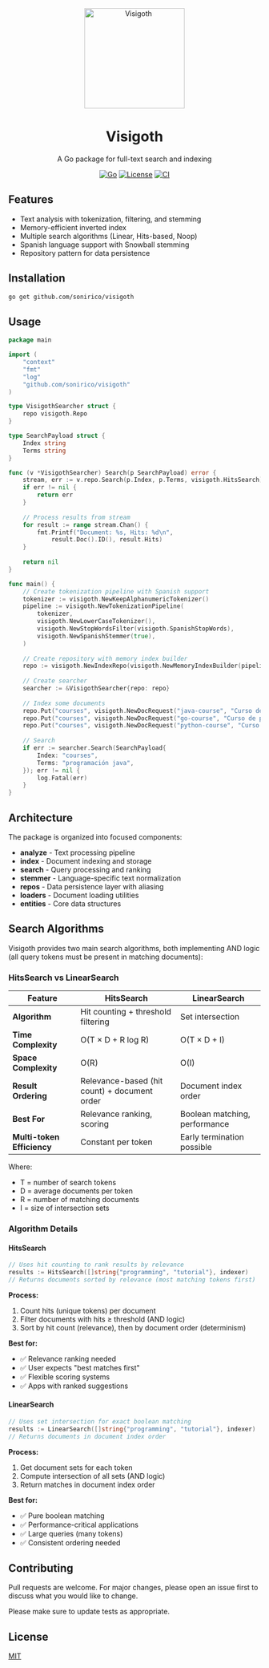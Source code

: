 <div align="center">
  <img src="visigoth.gif" alt="Visigoth" width="200"/>
  
  # Visigoth
  
  A Go package for full-text search and indexing
  
  [![Go](https://img.shields.io/badge/Go-1.23%2B-blue)](https://golang.org/)
  [![License](https://img.shields.io/badge/License-MIT-green.svg)](LICENSE)
  [![CI](https://github.com/sonirico/visigoth/actions/workflows/test.yml/badge.svg)](https://github.com/sonirico/visigoth/actions/workflows/test.yml)
  
</div>

## Features

- Text analysis with tokenization, filtering, and stemming
- Memory-efficient inverted index
- Multiple search algorithms (Linear, Hits-based, Noop)
- Spanish language support with Snowball stemming
- Repository pattern for data persistence

## Installation

```bash
go get github.com/sonirico/visigoth
```

## Usage

```go
package main

import (
    "context"
    "fmt"
    "log"
    "github.com/sonirico/visigoth"
)

type VisigothSearcher struct {
    repo visigoth.Repo
}

type SearchPayload struct {
    Index string
    Terms string
}

func (v *VisigothSearcher) Search(p SearchPayload) error {
    stream, err := v.repo.Search(p.Index, p.Terms, visigoth.HitsSearch)
    if err != nil {
        return err
    }
    
    // Process results from stream
    for result := range stream.Chan() {
        fmt.Printf("Document: %s, Hits: %d\n", 
            result.Doc().ID(), result.Hits)
    }
    
    return nil
}

func main() {
    // Create tokenization pipeline with Spanish support
    tokenizer := visigoth.NewKeepAlphanumericTokenizer()
    pipeline := visigoth.NewTokenizationPipeline(
        tokenizer,
        visigoth.NewLowerCaseTokenizer(),
        visigoth.NewStopWordsFilter(visigoth.SpanishStopWords),
        visigoth.NewSpanishStemmer(true),
    )
    
    // Create repository with memory index builder
    repo := visigoth.NewIndexRepo(visigoth.NewMemoryIndexBuilder(pipeline))
    
    // Create searcher
    searcher := &VisigothSearcher{repo: repo}
    
    // Index some documents
    repo.Put("courses", visigoth.NewDocRequest("java-course", "Curso de programación en Java"))
    repo.Put("courses", visigoth.NewDocRequest("go-course", "Curso de programación en Go"))
    repo.Put("courses", visigoth.NewDocRequest("python-course", "Curso de programación en Python"))
    
    // Search
    if err := searcher.Search(SearchPayload{
        Index: "courses",
        Terms: "programación java",
    }); err != nil {
        log.Fatal(err)
    }
}
```

## Architecture

The package is organized into focused components:

- **analyze** - Text processing pipeline
- **index** - Document indexing and storage  
- **search** - Query processing and ranking
- **stemmer** - Language-specific text normalization
- **repos** - Data persistence layer with aliasing
- **loaders** - Document loading utilities
- **entities** - Core data structures

## Search Algorithms

Visigoth provides two main search algorithms, both implementing AND logic (all query tokens must be present in matching documents):

### HitsSearch vs LinearSearch

| Feature                    | HitsSearch                                   | LinearSearch                  |
| -------------------------- | -------------------------------------------- | ----------------------------- |
| **Algorithm**              | Hit counting + threshold filtering           | Set intersection              |
| **Time Complexity**        | O(T × D + R log R)                           | O(T × D + I)                  |
| **Space Complexity**       | O(R)                                         | O(I)                          |
| **Result Ordering**        | Relevance-based (hit count) + document order | Document index order          |
| **Best For**               | Relevance ranking, scoring                   | Boolean matching, performance |
| **Multi-token Efficiency** | Constant per token                           | Early termination possible    |

Where:
- T = number of search tokens
- D = average documents per token  
- R = number of matching documents
- I = size of intersection sets

### Algorithm Details

#### HitsSearch
```go
// Uses hit counting to rank results by relevance
results := HitsSearch([]string{"programming", "tutorial"}, indexer)
// Returns documents sorted by relevance (most matching tokens first)
```

**Process:**
1. Count hits (unique tokens) per document
2. Filter documents with hits ≥ threshold (AND logic)
3. Sort by hit count (relevance), then by document order (determinism)

**Best for:**
- ✅ Relevance ranking needed
- ✅ User expects "best matches first"
- ✅ Flexible scoring systems
- ✅ Apps with ranked suggestions

#### LinearSearch
```go
// Uses set intersection for exact boolean matching
results := LinearSearch([]string{"programming", "tutorial"}, indexer)
// Returns documents in document index order
```

**Process:**
1. Get document sets for each token
2. Compute intersection of all sets (AND logic)  
3. Return matches in document index order

**Best for:**
- ✅ Pure boolean matching
- ✅ Performance-critical applications
- ✅ Large queries (many tokens)
- ✅ Consistent ordering needed

## Contributing

Pull requests are welcome. For major changes, please open an issue first to discuss what you would like to change.

Please make sure to update tests as appropriate.

## License

[MIT](LICENSE)
